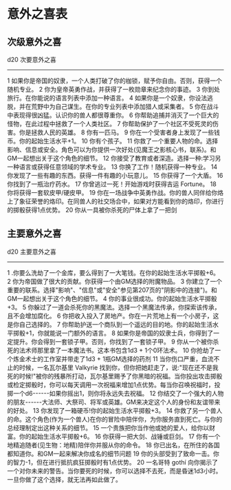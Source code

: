 # 意外之喜表

## 次级意外之喜

  d20   次要意外之喜
  ----- ---------------------------------------------------------------------------------------------------------------------------------------
  1     如果你是帝国的奴隶，一个人类打破了你的枷锁，赋予你自由。否则，获得一个随机专业。
  2     你为皇帝英勇作战，并获得了一枚勋章来纪念你的事迹。
  3     你到处旅行。在你能说的语言列表中添加一种语言。
  4     如果你是一个奴隶，你设法逃脱，并在荒野中为自己谋生。在你的专业列表中添加猎人或采集者。
  5     你在战斗中表现得很凶猛。认识你的兽人都很尊重你。
  6     你帮助追捕并消灭了一个巨大的怪物，在此过程中拯救了一个人类社区。
  7     你帮助保护了一个社区不受死灵的伤害。你是拯救人民的英雄。
  8     你有一匹马。
  9     你在一个受害者身上发现了一些钱币。你的起始生活水平+1。
  10    你有个孩子。
  11    你救了一个重要人物的命。选择影响、信息或安全。角色可以为你提供一次好处(见魔王之影核心书，联系)。和GM一起想出关于这个角色的细节。
  12    你接受了教育或者深造。选择一种:学习另一种语言或获得任意领域的学术专业。
  13    你换了工作！随机获得一种专业。
  14    你发现了一些有趣的东西。获得一件有趣的小玩意儿。
  15    你获得了一个大盾。
  16    你找到了一瓶治疗药水。
  17    你曾逃过一死！开始游戏时获得吉运 Fortune。
  18    你将获得一套软皮甲/硬皮甲。
  19    你在一场战争中英勇作战。你的兽人同伴给你烙上了象征荣誉的烙印。在同兽人的社交场合中，如果对方能看到你的烙印，你进行的掷骰获得1点优势。
  20    你从一具被你杀死的尸体上拿了一把剑

## 主要意外之喜

  d20   主要意外之喜
  ----- --------------------------------------------------------------------------------------------------------------------------------------------------------------------------------------------------------------------------------------------------------------------------------------------
  1     .你要么洗劫了一个金库，要么得到了一大笔钱。在你的起始生活水平掷骰+6。
  2     你为帝国做了很大的贡献。你获得一个由GM选择的附魔物品。
  3     你建立了一个重要的联系。选择"影响"、"信息"或"安全"参见第207页的"阴影中的连接")。和GM一起想出关于这个角色的细节。
  4     你的事业很成功。你的起始生活水平掷骰+3。
  5     你躲过了一道会杀死你的黑魔法。选择一个黑魔法传承，你探索该传承，且不会增加腐化。
  6     你把收入投入了房地产。你在一片荒地上有一个小房子，这是你自己选择的。
  7     你帮助护送一个商队到一个遥远的目的地。你的起始生活水平掷骰+1，你就能说一门额外的语言。
  8     如果你是帝国的奴隶士兵，你得到了一定提升。你会得到一套锁子甲。否则，你找到了一套锁子甲。
  9     你从一个被你杀死的法术师那里拿了一本魔法书。这本书包含1d3 + 1个0环法术。
  10    你抢劫了一个炼金术士的工作室并带走了1d3 + 1瓶GM选择的药剂
  11    当你伤口严重，血流不止的时候，一名瓦尔基里 Valkyrie 找到你，但你把她赶走了，说:"现在还不是我死的时候!"被你的残暴所打动，瓦尔基里赐予了你黑暗的祝福。当你投出攻击掷骰或检定掷骰时，你可以每天调用一次祝福来增加1点优势。每当你召唤祝福时，投掷一个d6------如果你摇出1，则你将永远失去祝福。
  12    你结交了一个强大的人物的朋友------大法师、大祭司、将军或英雄。GM来决定这个人的身份和友谊带来的好处。
  13    你发现了一箱硬币!你的起始生活水平掷骰+3。
  14    你救了另一个兽人的命。这个角色(作为一个兽人)在你的冒险中陪伴你，为你服务直到死亡。与你的总经理制定出这种关系的细节。
  15    一个贵族把你当作他或她的爱人，给你以财富。你的起始生活水平掷骰+6。
  16    你获得一把大剑、战锤或巨剑。
  17    你有一个地精追随者(见生物：地精)陪伴你并服从你的命令。
  18    你已出名，在所住的各国都知道你。和GM一起来解决你成名的细节问题
  19    你的头部受到了致命一击。你的智力-1，但在进行抵抗疯狂掷骰时有1点优势。
  20    一名哥特 gothí 向你揭示了一个对你未来的警告。当你要死的时候，你可以选择不去死，而是昏迷1d3小时。一旦你做了这个选择，就无法再如此做了。
